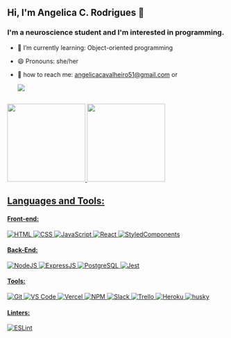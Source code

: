 ## Hi, I'm Angelica C. Rodrigues 👋

### I'm a neuroscience student and I'm interested in programming.

- 🌱 I’m currently learning: Object-oriented programming
- 😄 Pronouns: she/her
- 📧 how to reach me: angelicacavalheiro51@gmail.com or

    <div> 
      <a href="https://www.linkedin.com/in/angelica-cavalheiro-rodrigues"><img src="https://img.shields.io/badge/LinkedIn-0077B5?style=for-the-         badge&logo=linkedin&logoColor=white" target="_blanck"><a/>
    </div>
## 
<div>
  <a href="https://github.com/angelicacavalheiro">
  <img height="180em" src ="https://github-readme-stats.vercel.app/api?username=angelicacavalheiro&show_icons=true&theme=merko"/>
  <img height="180em" src ="https://github-readme-stats.vercel.app/api/top-langs/?username=angelicacavalheiro&layout=compact&theme=merko"/>
</div>
  
  ##
  ## Languages and Tools:
  #### Front-end:
![HTML](https://img.shields.io/badge/HTML5-E34F26?style=flat-square&logo=html5&logoColor=white)
![CSS](https://img.shields.io/badge/CSS3-1572B6?style=flat-square&logo=css3&logoColor=white)
![JavaScript](https://img.shields.io/badge/JavaScript-F7DF1E?style=flat-square&logo=javascript&logoColor=black)
![React](https://img.shields.io/badge/React-20232A?style=flat-square&logo=react&logoColor=61DAFB)
![StyledComponents](https://img.shields.io/badge/Styled--Components-DB7093?style=flat-square&logo=styled-components&logoColor=white)
#### Back-End:
![NodeJS](https://img.shields.io/badge/Node.js-43853D?style=flat-square&logo=node.js&logoColor=white)
![ExpressJS](https://img.shields.io/badge/Express.js-404D59?style=flat-square&logo=express&logoColor=white)
![PostgreSQL](https://img.shields.io/badge/PostgreSQL-316192?style=flat-square&logo=postgresql&logoColor=white)
![Jest](https://img.shields.io/badge/Jest-C21325?style=flat-square&logo=jest&logoColor=white)
#### Tools:
![Git](https://img.shields.io/badge/Git-F05032?style=flat-square&logo=git&logoColor=white)
![VS Code](https://img.shields.io/badge/Visual_Studio_Code-0078D4?style=flat-square&logo=visual%20studio%20code&logoColor=white)
![Vercel](https://img.shields.io/badge/Vercel-000000?style=flat-square&logo=vercel&logoColor=white)
![NPM](https://img.shields.io/badge/npm-CB3837?style=flat-square&logo=npm&logoColor=white)
![Slack](https://img.shields.io/badge/Slack-4A154B?style=flat-square&logo=slack&logoColor=white)
![Trello](https://img.shields.io/badge/Trello-0079BF?style=flat-square&logo=trello&logoColor=white)
![Heroku](https://img.shields.io/badge/Heroku-430098?style=flat-square&logo=heroku&logoColor=white)
![husky](https://img.shields.io/badge/husky-b0b0d5?style=flat-square)
#### Linters:
![ESLint](https://img.shields.io/badge/ESLint-7c7ce9?style=flat-square&logo=ESLint)
